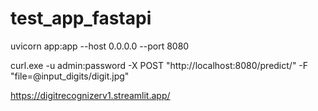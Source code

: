 # test_app_fastapi

uvicorn app:app --host 0.0.0.0 --port 8080

curl.exe -u admin:password -X POST "http://localhost:8080/predict/" -F "file=@input_digits/digit.jpg"

https://digitrecognizerv1.streamlit.app/
